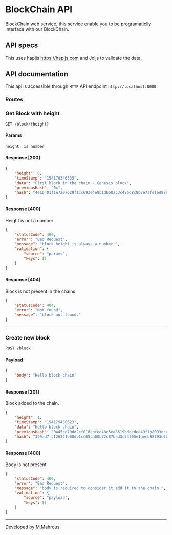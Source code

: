# BlockChain API

BlockChain web service, this service enable you to be programaticlly interface with our BlockChain.

## API specs
This uses hapijs https://hapijs.com and Joijs to validate the data.

## API documentation
This api is accessible through `HTTP` API endpoint `http://localhost:8080`

### Routes
### Get Block with height
```
GET /block/{height}
```
#### Params
```
height: is number
```
#### Response [200]
```JSON
{
    "height": 0,
    "timeStamp": "154179346335",
    "data": "First block in the chain - Genesis block",
    "previousHash": "0x",
    "hash": "4e1b401f1e7207629f1cc693e4e8b1dbb8ac3c48bd8c8b7e7afefed88bda9f0b"
}
```

#### Response [400]
Height is not a number
```JSON
{
    "statusCode": 400,
    "error": "Bad Request",
    "message": "block height is always a number.",
    "validation": {
        "source": "params",
        "keys": []
    }
}
```

#### Response [404]
Block is not present in the chains
```JSON
{
    "statusCode": 404,
    "error": "Not found",
    "message": "block not found."
}
```
----
### Create new block
```
POST /block
```
#### Payload
```JSON
{
	"body": "Hello block chain"
}
```
#### Response [201]
Block added to the chain.
```JSON
{
    "height": 1,
    "timeStamp": "154179458623",
    "data": "Hello block chain",
    "previousHash": "0445ce70dd2cf016ebfee40c5ea8619bdeedee49f1b8093ecce2c22780a988fe",
    "hash": "399ad7fc126321e60db1cc65ca00b72c87bad3c54f05e1aecb88f93c6b8195ee"
}
```

#### Response [400]
Body is not present
```JSON
{
    "statusCode": 400,
    "error": "Bad Request",
    "message": "body is required to consider it add it to the chain.",
    "validation": {
        "source": "payload",
        "keys": []
    }
}
```

----
Developed by M.Mahrous
